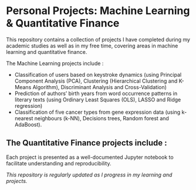 # Personal Projects: Machine Learning & Quantitative Finance

This repository contains a collection of projects I have completed during my academic studies as well as in my free time, covering areas in machine learning and quantitative finance.

The Machine Learning projects include :  
- Classification of users based on keystroke dynamics (using Principal Component Analysis (PCA), Clustering (Hierarchical Clustering and K-Means Algorithm), Discriminant Analysis and Cross-Validation)
- Prediction of authors’ birth years from word occurrence patterns in literary texts (using Ordinary Least Squares (OLS), LASSO and Ridge regression)
- Classification of five cancer types from gene expression data (using k-nearest neighbours (k-NN), Decisions trees, Random forest and AdaBoost).

The Quantitative Finance projects include :
- 


Each project is presented as a well-documented Jupyter notebook to facilitate understanding and reproducibility.

*This repository is regularly updated as I progress in my learning and projects.*
